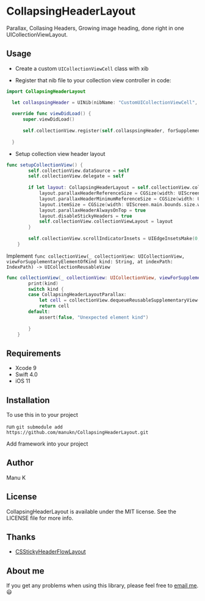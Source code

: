 # CollapsingHeaderLayout

Parallax, Collasing Headers, Growing image heading, done right in one UICollectionViewLayout.

## Usage

* Create a custom `UICollectionViewCell` class with xib

* Register that nib file to your collection view controller in code:

```Swift
import CollapsingHeaderLayout

  let collaspsingHeader = UINib(nibName: "CustomUICollectionViewCell", bundle: Bundle.main)
  
  override func viewDidLoad() {
      super.viewDidLoad()
        
      self.collectionView.register(self.collaspsingHeader, forSupplementaryViewOfKind: CollapsingHeaderLayoutParallax, withReuseIdentifier: "header")
      
  }
```
* Setup collection view header layout

```Swift
func setupCollectionView() {
        self.collectionView.dataSource = self
        self.collectionView.delegate = self
        
        if let layout: CollapsingHeaderLayout = self.collectionView.collectionViewLayout as? CollapsingHeaderLayout {
            layout.parallaxHeaderReferenceSize = CGSize(width: UIScreen.main.bounds.size.width, height: 274)
            layout.parallaxHeaderMinimumReferenceSize = CGSize(width: UIScreen.main.bounds.size.width, height: 160)
            layout.itemSize = CGSize(width: UIScreen.main.bounds.size.width, height: layout.itemSize.height)
            layout.parallaxHeaderAlwaysOnTop = true
            layout.disableStickyHeaders = true
            self.collectionView.collectionViewLayout = layout
        }
        
        self.collectionView.scrollIndicatorInsets = UIEdgeInsetsMake(0, 0, 0, 0)
    }
```

Implement `func collectionView(_ collectionView: UICollectionView, viewForSupplementaryElementOfKind kind: String, at indexPath: IndexPath) -> UICollectionReusableView`

```Swift
func collectionView(_ collectionView: UICollectionView, viewForSupplementaryElementOfKind kind: String, at indexPath: IndexPath) -> UICollectionReusableView {
        print(kind)
        switch kind {
        case CollapsingHeaderLayoutParallax:
            let cell = collectionView.dequeueReusableSupplementaryView(ofKind: kind, withReuseIdentifier: "header", for: indexPath) as! CustomUICollectionViewCell
            return cell
        default:
            assert(false, "Unexpected element kind")
            
        }
    }
```

## Requirements

- Xcode 9
- Swift 4.0
- iOS 11

## Installation

To use this in to your project 

run 
`git submodule add https://github.com/manukn/CollapsingHeaderLayout.git`

Add framework into your project

## Author

Manu K

## License

CollapsingHeaderLayout is available under the MIT license. See the LICENSE file for more info.
 
## Thanks

- [CSStickyHeaderFlowLayout](https://github.com/jamztang/CSStickyHeaderFlowLayout)


## About me
 
 If you get any problems when using this library, please feel free to [email me](mailto:me@manuknarayanan.com). :smiley:
